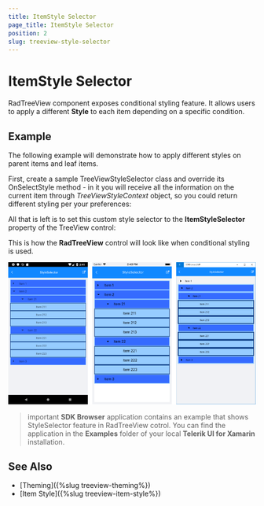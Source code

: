 ```yaml
---
title: ItemStyle Selector
page_title: ItemStyle Selector
position: 2
slug: treeview-style-selector
---
```


# ItemStyle Selector

RadTreeView component exposes conditional styling feature. It allows users to apply a different **Style** to each item depending on a specific condition. 

## Example

The following example will demonstrate how to apply different styles on parent items and leaf items.

First, create a sample TreeViewStyleSelector class and override its OnSelectStyle method - in it you will receive all the information on the current item through *TreeViewStyleContext* object, so you could return different styling per your preferences:

<snippet id='treeview-examplestyleselector'/>

All that is left is to set this custom style selector to the **ItemStyleSelector** property of the TreeView control:

<snippet id='treeview-styling-itemstyleselector-xaml'/>

This is how the **RadTreeView** control will look like when conditional styling is used.

![TreeView](../images/treeview_itemstyleselector.png)

>important **SDK Browser** application contains an example that shows StyleSelector feature in RadTreeView cotrol. You can find the application in the **Examples** folder of your local **Telerik UI for Xamarin** installation.

## See Also

* [Theming]({%slug treeview-theming%})
* [Item Style]({%slug treeview-item-style%})
